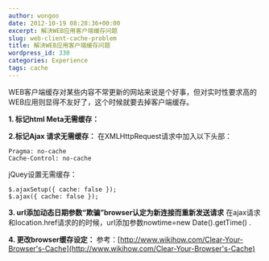 ```yaml
---
author: wongoo
date: 2012-10-19 08:28:36+00:00
excerpt: 解決WEB应用客户端缓存问题
slug: web-client-cache-problem
title: 解決WEB应用客户端缓存问题
wordpress_id: 330
categories: Experience
tags: cache
---
```


WEB客户端缓存对某些内容不常更新的网站来说是个好事，但对实时性要求高的WEB应用则显得不友好了，这个时候就要去掉客户端缓存。

**1. 标记html Meta无需缓存：**

    
    
    
    

**2.标记Ajax 请求无需缓存：**
在XMLHttpRequest请求中加入以下头部：

    Pragma: no-cache
    Cache-Control: no-cache 

jQuey设置无需缓存：

    $.ajaxSetup({ cache: false });
    $.ajax({ cache: false });
    


**3. url添加动态日期参数“欺骗”browser认定为新连接而重新发送请求**
在ajax请求和location.href请求的的时候，url添加参数nowtime=new Date().getTime() .

**4. 更改browser缓存设定：**
参考：[http://www.wikihow.com/Clear-Your-Browser's-Cache](http://www.wikihow.com/Clear-Your-Browser's-Cache)
